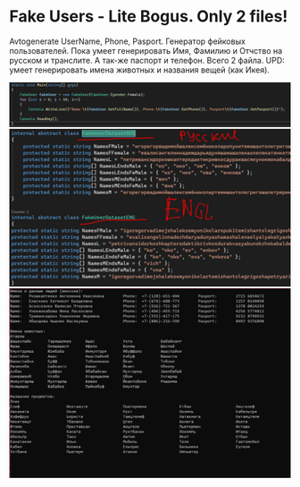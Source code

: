 # Fake Users - Lite Bogus. Only 2 files!
Avtogenerate UserName, Phone, Pasport.
Генератор фейковых пользователей. Пока умеет генерировать Имя, Фамилию и Отчство на русском и транслите. А так-же паспорт и телефон. Всего 2 файла.
UPD: умеет генерировать имена животных и названия вещей (как Икея).

<img src="SC1.JPG" alt="Screen 1"/>
<img src="SC2.JPG" alt="Screen 2"/>
<img src="fu.JPG" alt="Screen 3"/>
